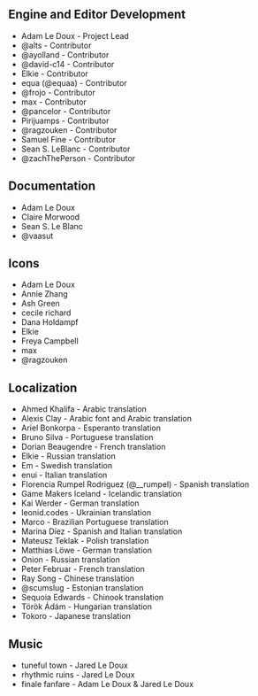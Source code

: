 ## Engine and Editor Development

- Adam Le Doux - Project Lead
- @alts - Contributor
- @ayolland - Contributor
- @david-c14 - Contributor
- Elkie - Contributor
- equa (@equaa) - Contributor
- @frojo - Contributor
- max - Contributor
- @pancelor - Contributor
- Pirijuamps - Contributor
- @ragzouken - Contributor
- Samuel Fine - Contributor
- Sean S. LeBlanc - Contributor
- @zachThePerson - Contributor

## Documentation

- Adam Le Doux
- Claire Morwood
- Sean S. Le Blanc
- @vaasut

## Icons

- Adam Le Doux
- Annie Zhang
- Ash Green
- cecile richard
- Dana Holdampf
- Elkie
- Freya Campbell
- max
- @ragzouken

## Localization

- Ahmed Khalifa - Arabic translation
- Alexis Clay - Arabic font and Arabic translation
- Ariel Bonkorpa - Esperanto translation
- Bruno Silva - Portuguese translation
- Dorian Beaugendre - French translation
- Elkie - Russian translation
- Em - Swedish translation
- enui - Italian translation
- Florencia Rumpel Rodriguez (@\_\_rumpel) - Spanish translation
- Game Makers Iceland - Icelandic translation
- Kai Werder - German translation
- leonid.codes - Ukrainian translation
- Marco - Brazilian Portuguese translation
- Marina Díez - Spanish and Italian translation
- Mateusz Teklak - Polish translation
- Matthias Löwe - German translation
- Onion - Russian translation
- Peter Februar - French translation
- Ray Song - Chinese translation
- @scumslug - Estonian translation
- Sequoia Edwards - Chinook translation
- Török Ádám - Hungarian translation
- Tokoro - Japanese translation

## Music

- tuneful town - Jared Le Doux
- rhythmic ruins - Jared Le Doux
- finale fanfare - Adam Le Doux & Jared Le Doux
